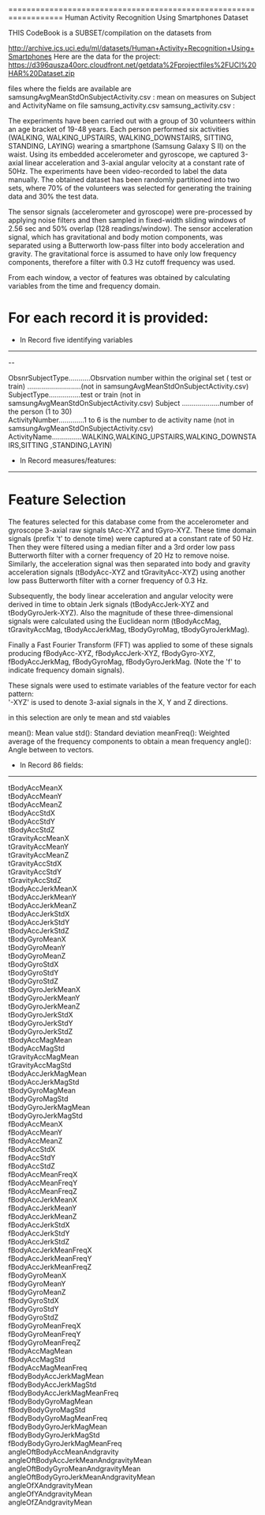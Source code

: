 ==================================================================
Human Activity Recognition Using Smartphones Dataset

THIS CodeBook is a SUBSET/compilation  on the  datasets from

http://archive.ics.uci.edu/ml/datasets/Human+Activity+Recognition+Using+Smartphones 
Here are the data for the project: 
https://d396qusza40orc.cloudfront.net/getdata%2Fprojectfiles%2FUCI%20HAR%20Dataset.zip 

files where the fields are available are
 samsungAvgMeanStdOnSubjectActivity.csv  	:   mean on measures on Subject and ActivityName on file samsung_activity.csv
 samsung_activity.csv 						:	

The experiments have been carried out with a group of 30 volunteers within an age bracket of 19-48 years. 
Each person performed six activities (WALKING, WALKING_UPSTAIRS, WALKING_DOWNSTAIRS, SITTING, STANDING, LAYING) 
wearing a smartphone (Samsung Galaxy S II) on the waist. Using its embedded accelerometer and gyroscope, 
we captured 3-axial linear acceleration and 3-axial angular velocity at a constant rate of 50Hz. 
The experiments have been video-recorded to label the data manually. 
The obtained dataset has been randomly partitioned into two sets, 
where 70% of the volunteers was selected for generating the training data and 30% the test data. 

The sensor signals (accelerometer and gyroscope) were pre-processed by applying noise filters and 
then sampled in fixed-width sliding windows of 2.56 sec and 50% overlap (128 readings/window). 
The sensor acceleration signal, which has gravitational and body motion components, 
was separated using a Butterworth low-pass filter into body acceleration and gravity. 
The gravitational force is assumed to have only low frequency components, 
therefore a filter with 0.3 Hz cutoff frequency was used. 

From each window, a vector of features was obtained by calculating variables from the time and frequency domain. 

For each record it is provided:
======================================


- In Record five identifying variables
----------------------------------------
-- 

ObsnrSubjectType...........Obsrvation number within the original set ( test or train)
...........................(not in samsungAvgMeanStdOnSubjectActivity.csv)							
SubjectType................test or  train  (not in samsungAvgMeanStdOnSubjectActivity.csv)
Subject	...................number of the person  (1 to 30)								
ActivityNumber.............1 to 6 is the number to de activity name (not in samsungAvgMeanStdOnSubjectActivity.csv)							
ActivityName...............WALKING,WALKING_UPSTAIRS,WALKING_DOWNSTAIRS,SITTING ,STANDING,LAYIN)	

-  In Record  measures/features:
--------------------------------
Feature Selection 
=================

The features selected for this database come from the accelerometer and gyroscope 3-axial raw signals tAcc-XYZ and tGyro-XYZ. 
These time domain signals (prefix 't' to denote time) were captured at a constant rate of 50 Hz. 
Then they were filtered using a median filter and a 3rd order low pass Butterworth filter with a corner frequency of 20 Hz to remove noise. 
Similarly, the acceleration signal was then separated into body and gravity acceleration signals (tBodyAcc-XYZ and tGravityAcc-XYZ) 
using another low pass Butterworth filter with a corner frequency of 0.3 Hz. 

Subsequently, the body linear acceleration and angular velocity were derived in time to obtain Jerk signals 
(tBodyAccJerk-XYZ and tBodyGyroJerk-XYZ). 
Also the magnitude of these three-dimensional signals were calculated 
using the Euclidean norm (tBodyAccMag, tGravityAccMag, tBodyAccJerkMag, tBodyGyroMag, tBodyGyroJerkMag). 

Finally a Fast Fourier Transform (FFT) was applied to some of these signals producing
 fBodyAcc-XYZ, fBodyAccJerk-XYZ, fBodyGyro-XYZ, fBodyAccJerkMag, fBodyGyroMag, fBodyGyroJerkMag. 
 (Note the 'f' to indicate frequency domain signals). 

These signals were used to estimate variables of the feature vector for each pattern:  
'-XYZ' is used to denote 3-axial signals in the X, Y and Z directions.

 in this selection are only te mean and std vaiables

 

mean(): Mean value
std(): Standard deviation
meanFreq(): Weighted average of the frequency components to obtain a mean frequency
angle(): Angle between to vectors.


-  In Record 86 fields:
------------------------
							
tBodyAccMeanX											
tBodyAccMeanY											
tBodyAccMeanZ											
tBodyAccStdX											
tBodyAccStdY											
tBodyAccStdZ											
tGravityAccMeanX											
tGravityAccMeanY											
tGravityAccMeanZ											
tGravityAccStdX											
tGravityAccStdY											
tGravityAccStdZ											
tBodyAccJerkMeanX											
tBodyAccJerkMeanY											
tBodyAccJerkMeanZ											
tBodyAccJerkStdX											
tBodyAccJerkStdY											
tBodyAccJerkStdZ											
tBodyGyroMeanX											
tBodyGyroMeanY											
tBodyGyroMeanZ											
tBodyGyroStdX											
tBodyGyroStdY											
tBodyGyroStdZ											
tBodyGyroJerkMeanX											
tBodyGyroJerkMeanY											
tBodyGyroJerkMeanZ											
tBodyGyroJerkStdX											
tBodyGyroJerkStdY											
tBodyGyroJerkStdZ											
tBodyAccMagMean											
tBodyAccMagStd											
tGravityAccMagMean											
tGravityAccMagStd											
tBodyAccJerkMagMean											
tBodyAccJerkMagStd											
tBodyGyroMagMean											
tBodyGyroMagStd											
tBodyGyroJerkMagMean											
tBodyGyroJerkMagStd											
fBodyAccMeanX											
fBodyAccMeanY											
fBodyAccMeanZ											
fBodyAccStdX											
fBodyAccStdY											
fBodyAccStdZ											
fBodyAccMeanFreqX											
fBodyAccMeanFreqY											
fBodyAccMeanFreqZ											
fBodyAccJerkMeanX											
fBodyAccJerkMeanY											
fBodyAccJerkMeanZ											
fBodyAccJerkStdX											
fBodyAccJerkStdY											
fBodyAccJerkStdZ											
fBodyAccJerkMeanFreqX											
fBodyAccJerkMeanFreqY											
fBodyAccJerkMeanFreqZ											
fBodyGyroMeanX											
fBodyGyroMeanY											
fBodyGyroMeanZ											
fBodyGyroStdX											
fBodyGyroStdY											
fBodyGyroStdZ											
fBodyGyroMeanFreqX											
fBodyGyroMeanFreqY											
fBodyGyroMeanFreqZ											
fBodyAccMagMean											
fBodyAccMagStd											
fBodyAccMagMeanFreq											
fBodyBodyAccJerkMagMean											
fBodyBodyAccJerkMagStd											
fBodyBodyAccJerkMagMeanFreq											
fBodyBodyGyroMagMean											
fBodyBodyGyroMagStd											
fBodyBodyGyroMagMeanFreq											
fBodyBodyGyroJerkMagMean											
fBodyBodyGyroJerkMagStd											
fBodyBodyGyroJerkMagMeanFreq											
angleOftBodyAccMeanAndgravity											
angleOftBodyAccJerkMeanAndgravityMean											
angleOftBodyGyroMeanAndgravityMean											
angleOftBodyGyroJerkMeanAndgravityMean											
angleOfXAndgravityMean											
angleOfYAndgravityMean											
angleOfZAndgravityMean											
